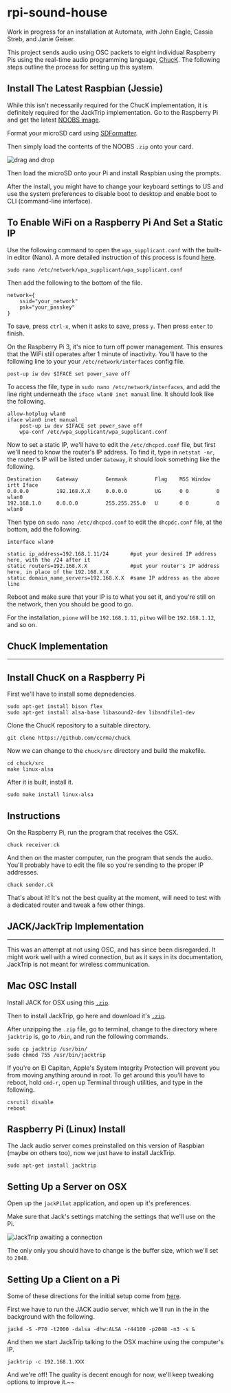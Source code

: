 # rpi-sound-house
Work in progress for an installation at Automata, with John Eagle, Cassia Streb, and Janie Geiser.

This project sends audio using OSC packets to eight individual Raspberry Pis using the real-time audio programming language, [ChucK](http://chuck.cs.princeton.edu/). The following steps outline the process for setting up this system.

Install The Latest Raspbian (Jessie)
------------------------------------

While this isn't necessarily required for the ChucK implementation, it is definitely required for the JackTrip implementation. Go to the Raspberry Pi and get the latest [NOOBS image](https://www.raspberrypi.org/downloads/noobs/).

Format your microSD card using [SDFormatter](https://www.sdcard.org/downloads/formatter_4/).

Then simply load the contents of the NOOBS `.zip` onto your card.

![drag and drop](images/copytocard.png)

Then load the microSD onto your Pi and install Raspbian using the prompts.

After the install, you might have to change your keyboard settings to US and use the system preferences to disable boot to desktop and enable boot to CLI (command-line interface).

To Enable WiFi on a Raspberry Pi And Set a Static IP
----------------------------------------------------

Use the following command to open the `wpa_supplicant.conf` with the built-in editor (Nano). A more detailed instruction of this process is found [here](https://www.raspberrypi.org/documentation/configuration/wireless/wireless-cli.md).

    sudo nano /etc/network/wpa_supplicant/wpa_supplicant.conf

Then add the following to the bottom of the file.

    network={
        ssid="your_network"
        psk="your_passkey"
    }

To save, press `ctrl-x`, when it asks to save, press `y`. Then press `enter` to finish.

On the Raspberry Pi 3, it's nice to turn off power management. This ensures that the WiFi still operates after 1 minute of inactivity. You'll have to the following line to your your `/etc/network/interfaces` config file.

    post-up iw dev $IFACE set power_save off

To access the file, type in `sudo nano /etc/network/interfaces`, and add the line right underneath the `iface wlan0 inet manual` line. It should look like the following.

    allow-hotplug wlan0
    iface wlan0 inet manual
        post-up iw dev $IFACE set power_save off
        wpa-conf /etc/wpa_supplicant/wpa_supplicant.conf

Now to set a static IP, we'll have to edit the `/etc/dhcpcd.conf` file, but first we'll need to know the router's IP address. To find it, type in `netstat -nr`, the router's IP will be listed under `Gateway`, it should look something like the following.

    Destination     Gateway         Genmask         Flag    MSS Window  irtt Iface
    0.0.0.0         192.168.X.X     0.0.0.0         UG      0 0         0 wlan0
    192.168.1.0     0.0.0.0         255.255.255.0   U       0 0         0 wlan0

Then type on `sudo nano /etc/dhcpcd.conf` to edit the `dhcpdc.conf` file, at the bottom, add the following.

    interface wlan0

    static ip_address=192.168.1.11/24       #put your desired IP address here, with the /24 after it
    static routers=192.168.X.X              #put your router's IP address here, in place of the 192.168.X.X
    static domain_name_servers=192.168.X.X  #same IP address as the above line

Reboot and make sure that your IP is to what you set it, and you're still on the network, then you should be good to go.

For the installation, `pione` will be `192.168.1.11`, `pitwo` will be `192.168.1.12`, and so on.

ChucK Implementation
--------------------
--------------------

Install ChucK on a Raspberry Pi
----------------------------------

First we'll have to install some depnedencies.

    sudo apt-get install bison flex
    sudo apt-get install alsa-base libasound2-dev libsndfile1-dev

Clone the ChucK repository to a suitable directory.

    git clone https://github.com/ccrma/chuck

Now we can change to the `chuck/src` directory and build the makefile.

    cd chuck/src
    make linux-alsa

After it is built, install it.

    sudo make install linux-alsa

Instructions
------------

On the Raspberry Pi, run the program that receives the OSX.

    chuck receiver.ck

And then on the master computer, run the program that sends the audio. You'll probably have to edit the file so you're sending to the proper IP addresses.

    chuck sender.ck

That's about it! It's not the best quality at the moment, will need to test with a dedicated router and tweak a few other things.

JACK/JackTrip Implementation
----------------------------
----------------------------

This was an attempt at not using OSC, and has since been disregarded. It might work well with a wired connection, but as it says in its documentation, JackTrip is not meant for wireless communication.

Mac OSC Install
---------------

Install JACK for OSX using this [`.zip`](https://dl.dropboxusercontent.com/u/28869550/JackOSX.0.92_b3.zip).

Then to install JackTrip, go here and download it's [`.zip`](https://github.com/jcacerec/jacktrip/releases).

After unzipping the `.zip` file, go to terminal, change to the directory where `jacktrip` is, go to `/bin`, and run the following commands.

    sudo cp jacktrip /usr/bin/
    sudo chmod 755 /usr/bin/jacktrip

If you're on El Capitan, Apple's System Integrity Protection will prevent you from moving anything around in root. To get around this you'll have to reboot, hold `cmd-r`, open up Terminal through utilities, and type in the following.

    csrutil disable
    reboot

Raspberry Pi (Linux) Install
----------------------------

The Jack audio server comes preinstalled on this version of Raspbian (maybe on others too), now we just have to install JackTrip.

    sudo apt-get install jacktrip

Setting Up a Server on OSX
--------------------------

Open up the `jackPilot` application, and open up it's preferences.

Make sure that Jack's settings matching the settings that we'll use on the Pi.

![JackTrip awaiting a connection](images/jacktripOSX.png)

The only only you should have to change is the buffer size, which we'll set to `2048`.

Setting Up a Client on a Pi
--------------------------

Some of these directions for the initial setup come from [here](http://wiki.sgmk-ssam.ch/wiki/Raspberry_Pi).

First we have to run the JACK audio server, which we'll run in the in the background with the following.

    jackd -S -P70 -t2000 -dalsa -dhw:ALSA -r44100 -p2048 -n3 -s &

And then we start JackTrip talking to the OSX machine using the computer's IP.

    jacktrip -c 192.168.1.XXX

And we're off! The quality is decent enough for now, we'll keep tweaking options to improve it.~~
